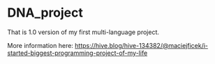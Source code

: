 # DNA_project
That is 1.0 version of my first multi-language project.

More information here:
https://hive.blog/hive-134382/@maciejficek/i-started-biggest-programming-project-of-my-life
